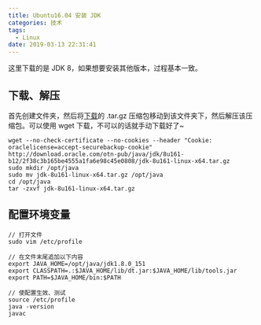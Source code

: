 ```yaml
---
title: Ubuntu16.04 安装 JDK
categories: 技术
tags:
  - Linux
date: 2019-03-13 22:31:41
---
```


这里下载的是 JDK 8，如果想要安装其他版本，过程基本一致。

## 下载、解压

首先创建文件夹，然后将[下载](http://www.oracle.com/technetwork/java/javase/downloads/jdk8-downloads-2133151.html)的 .tar.gz 压缩包移动到该文件夹下，然后解压该压缩包。可以使用 wget 下载，不可以的话就手动下载好了~
```
wget --no-check-certificate --no-cookies --header "Cookie: oraclelicense=accept-securebackup-cookie" http://download.oracle.com/otn-pub/java/jdk/8u161-b12/2f38c3b165be4555a1fa6e98c45e0808/jdk-8u161-linux-x64.tar.gz
sudo mkdir /opt/java
sudo mv jdk-8u161-linux-x64.tar.gz /opt/java
cd /opt/java
tar -zxvf jdk-8u161-linux-x64.tar.gz
```

## 配置环境变量

```
// 打开文件
sudo vim /etc/profile

// 在文件末尾追加以下内容
export JAVA_HOME=/opt/java/jdk1.8.0_151
export CLASSPATH=.:$JAVA_HOME/lib/dt.jar:$JAVA_HOME/lib/tools.jar
export PATH=$JAVA_HOME/bin:$PATH 

// 使配置生效、测试
source /etc/profile
java -version
javac
```

